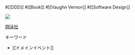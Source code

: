 #[[DDD]] #[[Book]] #[[Vaughn Vernon]] #[[Software Design]]

![](https://www.seshop.com/static/images/product/17776/L.png)

[翔泳社](https://www.shoeisha.co.jp/book/detail/9784798131610)

キーワード
- [[ドメインイベント]]